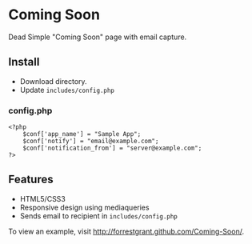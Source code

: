 # Coming Soon

Dead Simple "Coming Soon" page with email capture.

## Install
*	Download directory.
*	Update `includes/config.php`

### config.php
	<?php
		$conf['app_name'] = "Sample App";
		$conf['notify'] = "email@example.com";
		$conf['notification_from'] = "server@example.com";
	?>

## Features
*	HTML5/CSS3
* Responsive design using mediaqueries
*	Sends email to recipient in `includes/config.php`

To view an example, visit <a href="http://forrestgrant.github.com/Coming-Soon/">http://forrestgrant.github.com/Coming-Soon/</a>.